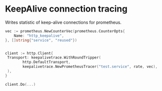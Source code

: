 # KeepAlive connection tracing

Writes statistic of keep-alive connections for prometheus.


```go
vec := prometheus.NewCounterVec(prometheus.CounterOpts{
    Name: "http_keepalive",
}, []string{"service", "reused"})


client := http.Client{
 Transport: keepalivetrace.WithRoundTripper(
        http.DefaultTransport,
        keepalivetrace.NewPrometheusTracer("test.service", rate, vec),
 ),
}

client.Do(...)
```
